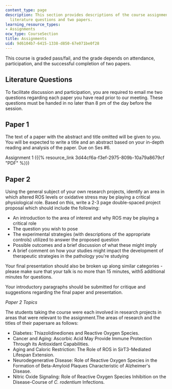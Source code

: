 ```yaml
---
content_type: page
description: This section provides descriptions of the course assignments, including
  literature questions and two papers.
learning_resource_types:
- Assignments
ocw_type: CourseSection
title: Assignments
uid: 9d6104b7-6415-1338-d850-67e071be0f28
---
```


This course is graded pass/fail, and the grade depends on attendance, participation, and the successful completion of two papers.

Literature Questions
--------------------

To facilitate discussion and participation, you are required to email me two questions regarding each paper you have read prior to our meeting. These questions must be handed in no later than 8 pm of the day before the session.

Paper 1
-------

The text of a paper with the abstract and title omitted will be given to you. You will be expected to write a title and an abstract based on your in-depth reading and analysis of the paper. Due on Ses #6.

Assignment 1 ({{% resource_link 3d44cf6a-f3ef-2975-809b-10a79a8679cf "PDF" %}})

Paper 2
-------

Using the general subject of your own research projects, identify an area in which altered ROS levels or oxidative stress may be playing a critical physiological role. Based on this, write a 2-3 page double-spaced project proposal which should include the following:

*   An introduction to the area of interest and why ROS may be playing a critical role
*   The question you wish to pose
*   The experimental strategies (with descriptions of the appropriate controls) utilized to answer the proposed question
*   Possible outcomes and a brief discussion of what these might imply
*   A brief comment on how your studies might impact the development of therapeutic strategies in the pathology you're studying

Your final presentation should also be broken up along similar categories - please make sure that your talk is no more than 15 minutes, with5 additional minutes for questions.

Your introductory paragraphs should be submitted for critique and suggestions regarding the final paper and presentation.

_Paper 2 Topics_

The students taking the course were each involved in research projects in areas that were relevant to the assignment.The areas of research and the titles of their papersare as follows:

*   Diabetes: Thiazolidinediones and Reactive Oxygen Species.
*   Cancer and Aging: Ascorbic Acid May Provide Immune Protection Through its Antioxidant Capabilities.
*   Aging and Caloric Restriction: The Role of ROS in SirT3-Mediated Lifespan Extension.
*   Neurodegenerative Disease: Role of Reactive Oxygen Species in the Formation of Beta-Amyloid Plaques Characteristic of Alzheimer's Disease.
*   Nitric Oxide Signaling: Role of Reactive Oxygen Species Inhibition on the Disease-Course of _C. rodentium_ Infections.